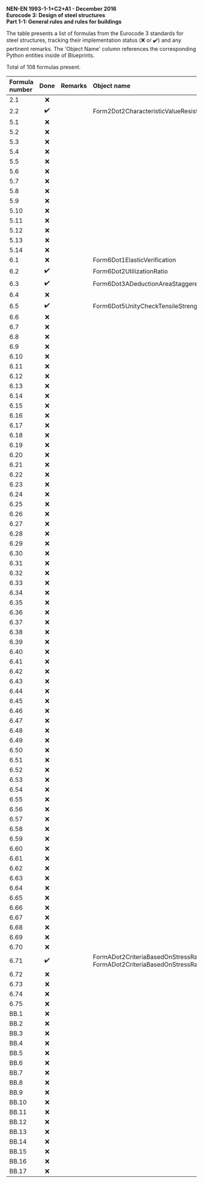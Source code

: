 **NEN-EN 1993-1-1+C2+A1 - December 2016  
Eurocode 3: Design of steel structures  
Part 1-1: General rules and rules for buildings**

The table presents a list of formulas from the Eurocode 3 standards for steel structures, tracking their implementation status (:x: or :heavy_check_mark:) and any pertinent remarks. The 'Object Name' column references the corresponding Python entities inside of Blueprints.

Total of 108 formulas present.

| Formula number | Done                | Remarks | Object name                                      |
|:---------------|:-------------------:|:--------|:-------------------------------------------------|
| 2.1            | :x:                 |         |                                                  |
| 2.2            | :heavy_check_mark:  |         | Form2Dot2CharacteristicValueResistance           |
| 5.1            | :x:                 |         |                                                  |
| 5.2            | :x:                 |         |                                                  |
| 5.3            | :x:                 |         |                                                  |
| 5.4            | :x:                 |         |                                                  |
| 5.5            | :x:                 |         |                                                  |
| 5.6            | :x:                 |         |                                                  |
| 5.7            | :x:                 |         |                                                  |
| 5.8            | :x:                 |         |                                                  |
| 5.9            | :x:                 |         |                                                  |
| 5.10           | :x:                 |         |                                                  |
| 5.11           | :x:                 |         |                                                  |
| 5.12           | :x:                 |         |                                                  |
| 5.13           | :x:                 |         |                                                  |
| 5.14           | :x:                 |         |                                                  |
| 6.1            | :x:                 |         | Form6Dot1ElasticVerification                     |
| 6.2            | :heavy_check_mark:  |         | Form6Dot2UtilizationRatio                        |
| 6.3            | :heavy_check_mark:  |         | Form6Dot3ADeductionAreaStaggeredFastenerHoles    |
| 6.4            | :x:                 |         |                                                  |
| 6.5            | :heavy_check_mark:  |         | Form6Dot5UnityCheckTensileStrength               |
| 6.6            | :x:                 |         |                                                  |
| 6.7            | :x:                 |         |                                                  |
| 6.8            | :x:                 |         |                                                  |
| 6.9            | :x:                 |         |                                                  |
| 6.10           | :x:                 |         |                                                  |
| 6.11           | :x:                 |         |                                                  |
| 6.12           | :x:                 |         |                                                  |
| 6.13           | :x:                 |         |                                                  |
| 6.14           | :x:                 |         |                                                  |
| 6.15           | :x:                 |         |                                                  |
| 6.16           | :x:                 |         |                                                  |
| 6.17           | :x:                 |         |                                                  |
| 6.18           | :x:                 |         |                                                  |
| 6.19           | :x:                 |         |                                                  |
| 6.20           | :x:                 |         |                                                  |
| 6.21           | :x:                 |         |                                                  |
| 6.22           | :x:                 |         |                                                  |
| 6.23           | :x:                 |         |                                                  |
| 6.24           | :x:                 |         |                                                  |
| 6.25           | :x:                 |         |                                                  |
| 6.26           | :x:                 |         |                                                  |
| 6.27           | :x:                 |         |                                                  |
| 6.28           | :x:                 |         |                                                  |
| 6.29           | :x:                 |         |                                                  |
| 6.30           | :x:                 |         |                                                  |
| 6.31           | :x:                 |         |                                                  |
| 6.32           | :x:                 |         |                                                  |
| 6.33           | :x:                 |         |                                                  |
| 6.34           | :x:                 |         |                                                  |
| 6.35           | :x:                 |         |                                                  |
| 6.36           | :x:                 |         |                                                  |
| 6.37           | :x:                 |         |                                                  |
| 6.38           | :x:                 |         |                                                  |
| 6.39           | :x:                 |         |                                                  |
| 6.40           | :x:                 |         |                                                  |
| 6.41           | :x:                 |         |                                                  |
| 6.42           | :x:                 |         |                                                  |
| 6.43           | :x:                 |         |                                                  |
| 6.44           | :x:                 |         |                                                  |
| 6.45           | :x:                 |         |                                                  |
| 6.46           | :x:                 |         |                                                  |
| 6.47           | :x:                 |         |                                                  |
| 6.48           | :x:                 |         |                                                  |
| 6.49           | :x:                 |         |                                                  |
| 6.50           | :x:                 |         |                                                  |
| 6.51           | :x:                 |         |                                                  |
| 6.52           | :x:                 |         |                                                  |
| 6.53           | :x:                 |         |                                                  |
| 6.54           | :x:                 |         |                                                  |
| 6.55           | :x:                 |         |                                                  |
| 6.56           | :x:                 |         |                                                  |
| 6.57           | :x:                 |         |                                                  |
| 6.58           | :x:                 |         |                                                  |
| 6.59           | :x:                 |         |                                                  |
| 6.60           | :x:                 |         |                                                  |
| 6.61           | :x:                 |         |                                                  |
| 6.62           | :x:                 |         |                                                  |
| 6.63           | :x:                 |         |                                                  |
| 6.64           | :x:                 |         |                                                  |
| 6.65           | :x:                 |         |                                                  |
| 6.66           | :x:                 |         |                                                  |
| 6.67           | :x:                 |         |                                                  |
| 6.68           | :x:                 |         |                                                  |
| 6.69           | :x:                 |         |                                                  |
| 6.70           | :x:                 |         |                                                  |
| 6.71           | :heavy_check_mark:  |         | FormADot2CriteriaBasedOnStressRangeLHS and FormADot2CriteriaBasedOnStressRangeRHS |
| 6.72           | :x:                 |         |                                                  |
| 6.73           | :x:                 |         |                                                  |
| 6.74           | :x:                 |         |                                                  |
| 6.75           | :x:                 |         |                                                  |
| BB.1           | :x:                 |         |                                                  |
| BB.2           | :x:                 |         |                                                  |
| BB.3           | :x:                 |         |                                                  |
| BB.4           | :x:                 |         |                                                  |
| BB.5           | :x:                 |         |                                                  |
| BB.6           | :x:                 |         |                                                  |
| BB.7           | :x:                 |         |                                                  |
| BB.8           | :x:                 |         |                                                  |
| BB.9           | :x:                 |         |                                                  |
| BB.10          | :x:                 |         |                                                  |
| BB.11          | :x:                 |         |                                                  |
| BB.12          | :x:                 |         |                                                  |
| BB.13          | :x:                 |         |                                                  |
| BB.14          | :x:                 |         |                                                  |
| BB.15          | :x:                 |         |                                                  |
| BB.16          | :x:                 |         |                                                  |
| BB.17          | :x:                 |         |                                                  |
